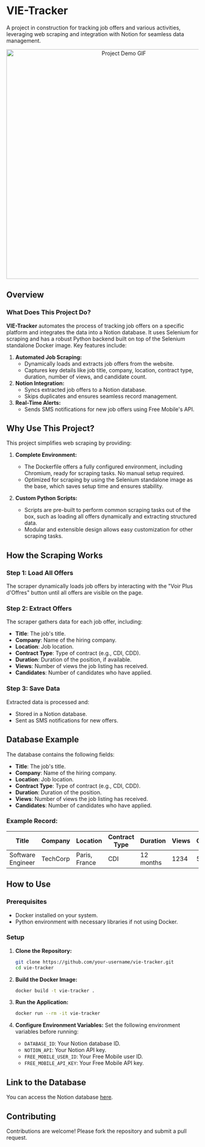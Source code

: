# VIE-Tracker

A project in construction for tracking job offers and various activities, leveraging web scraping and integration with Notion for seamless data management.

<p align="center">
  <img src="./demo.gif" alt="Project Demo GIF" width="600">
</p>

## Overview

### What Does This Project Do?

**VIE-Tracker** automates the process of tracking job offers on a specific platform and integrates the data into a Notion database. It uses Selenium for scraping and has a robust Python backend built on top of the Selenium standalone Docker image. Key features include:

1. **Automated Job Scraping:**
   - Dynamically loads and extracts job offers from the website.
   - Captures key details like job title, company, location, contract type, duration, number of views, and candidate count.
2. **Notion Integration:**
   - Syncs extracted job offers to a Notion database.
   - Skips duplicates and ensures seamless record management.
3. **Real-Time Alerts:**
   - Sends SMS notifications for new job offers using Free Mobile's API.


## Why Use This Project?

This project simplifies web scraping by providing:

1. **Complete Environment:**
   - The Dockerfile offers a fully configured environment, including Chromium, ready for scraping tasks. No manual setup required.
   - Optimized for scraping by using the Selenium standalone image as the base, which saves setup time and ensures stability.

2. **Custom Python Scripts:**
   - Scripts are pre-built to perform common scraping tasks out of the box, such as loading all offers dynamically and extracting structured data.
   - Modular and extensible design allows easy customization for other scraping tasks.


## How the Scraping Works

### Step 1: Load All Offers
The scraper dynamically loads job offers by interacting with the "Voir Plus d'Offres" button until all offers are visible on the page.

### Step 2: Extract Offers
The scraper gathers data for each job offer, including:
- **Title**: The job's title.
- **Company**: Name of the hiring company.
- **Location**: Job location.
- **Contract Type**: Type of contract (e.g., CDI, CDD).
- **Duration**: Duration of the position, if available.
- **Views**: Number of views the job listing has received.
- **Candidates**: Number of candidates who have applied.

### Step 3: Save Data
Extracted data is processed and:
- Stored in a Notion database.
- Sent as SMS notifications for new offers.



## Database Example
The database contains the following fields:
- **Title**: The job's title.
- **Company**: Name of the hiring company.
- **Location**: Job location.
- **Contract Type**: Type of contract (e.g., CDI, CDD).
- **Duration**: Duration of the position.
- **Views**: Number of views the job listing has received.
- **Candidates**: Number of candidates who have applied.

### Example Record:
| Title              | Company       | Location     | Contract Type | Duration  | Views | Candidates |
|--------------------|---------------|--------------|---------------|-----------|-------|------------|
| Software Engineer | TechCorp      | Paris, France| CDI           | 12 months | 1234  | 56         |


## How to Use

### Prerequisites
- Docker installed on your system.
- Python environment with necessary libraries if not using Docker.

### Setup

1. **Clone the Repository:**
   ```bash
   git clone https://github.com/your-username/vie-tracker.git
   cd vie-tracker
   ```

2. **Build the Docker Image:**
   ```bash
   docker build -t vie-tracker .
   ```

3. **Run the Application:**
   ```bash
   docker run --rm -it vie-tracker
   ```

4. **Configure Environment Variables:**
   Set the following environment variables before running:
   - `DATABASE_ID`: Your Notion database ID.
   - `NOTION_API`: Your Notion API key.
   - `FREE_MOBILE_USER_ID`: Your Free Mobile user ID.
   - `FREE_MOBILE_API_KEY`: Your Free Mobile API key.



## Link to the Database
You can access the Notion database [here](https://kemar.notion.site/16919fda9f9d8098b983e48bbb2b6feb?v=107c3db306694b03b3f844efffeb6947&pvs=4).



## Contributing
Contributions are welcome! Please fork the repository and submit a pull request.

